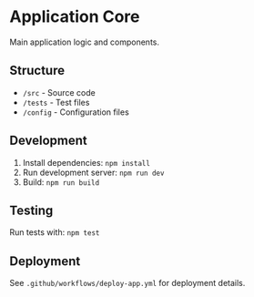 # Application Core

Main application logic and components.

## Structure
- `/src` - Source code
- `/tests` - Test files
- `/config` - Configuration files

## Development
1. Install dependencies: `npm install`
2. Run development server: `npm run dev`
3. Build: `npm run build`

## Testing
Run tests with: `npm test`

## Deployment
See `.github/workflows/deploy-app.yml` for deployment details.